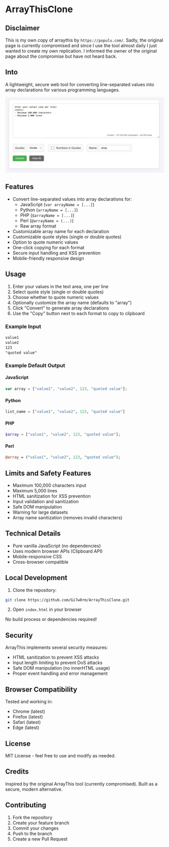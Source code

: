 # ArrayThisClone

## Disclaimer
This is my own copy of arraythis by `https://populu.com/`.
Sadly, the original page is currently compromised and since I use the tool almost daily I just wanted to create my own replication.
I informed the owner of the original page about the compromise but have not heard back.

## Into
A lightweight, secure web tool for converting line-separated values into array declarations for various programming languages.

![ArrayThis Screenshot](ArrayThisClone.PNG)

## Features

- Convert line-separated values into array declarations for:
  - JavaScript (`var arrayName = [...]`)
  - Python (`arrayName = [...]`)
  - PHP (`$arrayName = [...]`)
  - Perl (`@arrayName = (...)`)
  - Raw array format
- Customizable array name for each declaration
- Customizable quote styles (single or double quotes)
- Option to quote numeric values
- One-click copying for each format
- Secure input handling and XSS prevention
- Mobile-friendly responsive design

## Usage

1. Enter your values in the text area, one per line
2. Select quote style (single or double quotes)
3. Choose whether to quote numeric values
4. Optionally customize the array name (defaults to "array")
5. Click "Convert" to generate array declarations
6. Use the "Copy" button next to each format to copy to clipboard

### Example Input
```
value1
value2
123
"quoted value"
```

### Example Default Output

#### JavaScript
```javascript
var array = ["value1", "value2", 123, "quoted value"];
```

#### Python
```python
list_name = ["value1", "value2", 123, "quoted value"]
```

#### PHP
```php
$array = ["value1", "value2", 123, "quoted value"];
```

#### Perl
```perl
@array = ("value1", "value2", 123, "quoted value");
```

## Limits and Safety Features

- Maximum 100,000 characters input
- Maximum 5,000 lines
- HTML sanitization for XSS prevention
- Input validation and sanitization
- Safe DOM manipulation
- Warning for large datasets
- Array name sanitization (removes invalid characters)

## Technical Details

- Pure vanilla JavaScript (no dependencies)
- Uses modern browser APIs (Clipboard API)
- Mobile-responsive CSS
- Cross-browser compatible

## Local Development

1. Clone the repository:
```bash
git clone https://github.com/Gi7w0rm/ArrayThisClone.git
```

2. Open `index.html` in your browser

No build process or dependencies required!

## Security

ArrayThis implements several security measures:

- HTML sanitization to prevent XSS attacks
- Input length limiting to prevent DoS attacks
- Safe DOM manipulation (no innerHTML usage)
- Proper event handling and error management

## Browser Compatibility

Tested and working in:
- Chrome (latest)
- Firefox (latest)
- Safari (latest)
- Edge (latest)

## License

MIT License - feel free to use and modify as needed.

## Credits

Inspired by the original ArrayThis tool (currently compromised). Built as a secure, modern alternative.

## Contributing

1. Fork the repository
2. Create your feature branch
3. Commit your changes
4. Push to the branch
5. Create a new Pull Request

